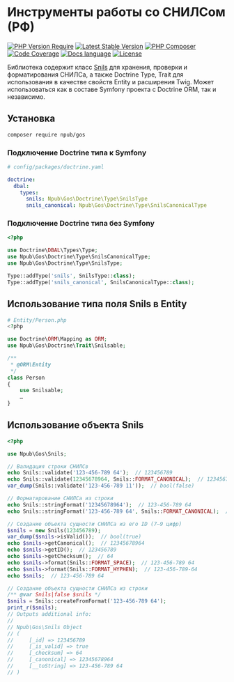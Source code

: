# Инструменты работы со СНИЛСом (РФ)
[![PHP Version Require](https://poser.pugx.org/npub/gos/require/php)](https://packagist.org/packages/npub/gos)
[![Latest Stable Version](https://poser.pugx.org/npub/gos/v)](https://packagist.org/packages/npub/gos)
[![PHP Composer](https://github.com/npub/gos/actions/workflows/php.yml/badge.svg)](https://github.com/npub/gos/actions/workflows/php.yml)
[![Code Coverage](https://shepherd.dev/github/npub/gos/coverage.svg)](https://shepherd.dev/github/npub/gos)
[![Docs language](https://img.shields.io/badge/docs-RU-D52B1E.svg)](https://packagist.org/packages/npub/gos)
[![License](https://poser.pugx.org/npub/gos/license)](https://packagist.org/packages/npub/gos)

Библиотека содержит класс [Snils](https://github.com/npub/gos/blob/main/src/Snils.php) для хранения, проверки и форматирования СНИЛСа, а также Doctrine Type, Trait для использования в качестве свойств Entity и расширения Twig. Может использоваться как в составе Symfony проекта с Doctrine ORM, так и независимо.

## Установка
```bash
composer require npub/gos
```

### Подключение Doctrine типа к Symfony

```yaml
# config/packages/doctrine.yaml

doctrine:
  dbal:
    types:
      snils: Npub\Gos\Doctrine\Type\SnilsType
      snils_canonical: Npub\Gos\Doctrine\Type\SnilsCanonicalType
```

### Подключение Doctrine типа без Symfony
```php
<?php

use Doctrine\DBAL\Types\Type;
use Npub\Gos\Doctrine\Type\SnilsCanonicalType;
use Npub\Gos\Doctrine\Type\SnilsType;

Type::addType('snils', SnilsType::class);
Type::addType('snils_canonical', SnilsCanonicalType::class);

```

## Использование типа поля Snils в Entity
```php
# Entity/Person.php
<?php

use Doctrine\ORM\Mapping as ORM;
use Npub\Gos\Doctrine\Trait\Snilsable;

/**
 * @ORM\Entity
 */
class Person
{
    use Snilsable;
    …
}
```

## Использование объекта Snils
```php
<?php

use Npub\Gos\Snils;

// Валидация строки СНИЛСв
echo Snils::validate('123-456-789 64');  // 123456789
echo Snils::validate(12345678964, Snils::FORMAT_CANONICAL);  // 123456789
var_dump(Snils::validate('123-456-789 11'));  // bool(false)

// Форматирование СНИЛСа из строки
echo Snils::stringFormat('12345678964');  // 123-456-789 64
echo Snils::stringFormat('123-456-789 64', Snils::FORMAT_CANONICAL);  // 12345678964

// Создание объекта сущности СНИЛСа из его ID (7–9 цифр)
$snils = new Snils(123456789);
var_dump($snils->isValid());  // bool(true)
echo $snils->getCanonical();  // 12345678964
echo $snils->getID();  // 123456789
echo $snils->getChecksum();  // 64
echo $snils->format(Snils::FORMAT_SPACE);  // 123-456-789 64
echo $snils->format(Snils::FORMAT_HYPHEN);  // 123-456-789-64
echo $snils;  // 123-456-789 64

// Создание объекта сущности СНИЛСа из строки
/** @var Snils|false $snils */
$snils = Snils::createFromFormat('123-456-789 64');
print_r($snils);
// Outputs additional info:
//
// Npub\Gos\Snils Object
// (
//     [_id] => 123456789
//     [_is_valid] => true
//     [_checksum] => 64
//     [_canonical] => 12345678964
//     [__toString] => 123-456-789 64
// )
```
